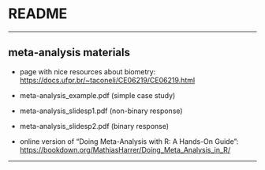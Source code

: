 # README

***

## meta-analysis materials

- page with nice resources about biometry:
  https://docs.ufpr.br/~taconeli/CE06219/CE06219.html

- meta-analysis_example.pdf (simple case study)

- meta-analysis_slidesp1.pdf (non-binary response)

- meta-analysis_slidesp2.pdf (binary response)

- online version of “Doing Meta-Analysis with R: A Hands-On Guide”:
  https://bookdown.org/MathiasHarrer/Doing_Meta_Analysis_in_R/

***
